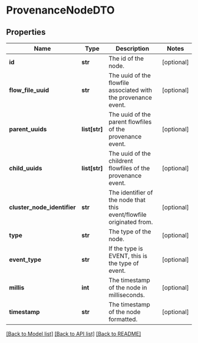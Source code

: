 # ProvenanceNodeDTO

## Properties
Name | Type | Description | Notes
------------ | ------------- | ------------- | -------------
**id** | **str** | The id of the node. | [optional] 
**flow_file_uuid** | **str** | The uuid of the flowfile associated with the provenance event. | [optional] 
**parent_uuids** | **list[str]** | The uuid of the parent flowfiles of the provenance event. | [optional] 
**child_uuids** | **list[str]** | The uuid of the childrent flowfiles of the provenance event. | [optional] 
**cluster_node_identifier** | **str** | The identifier of the node that this event/flowfile originated from. | [optional] 
**type** | **str** | The type of the node. | [optional] 
**event_type** | **str** | If the type is EVENT, this is the type of event. | [optional] 
**millis** | **int** | The timestamp of the node in milliseconds. | [optional] 
**timestamp** | **str** | The timestamp of the node formatted. | [optional] 

[[Back to Model list]](../nifiDocs.md#documentation-for-models) [[Back to API list]](../nifiDocs.md#documentation-for-api-endpoints) [[Back to README]](../nifiDocs.md)


